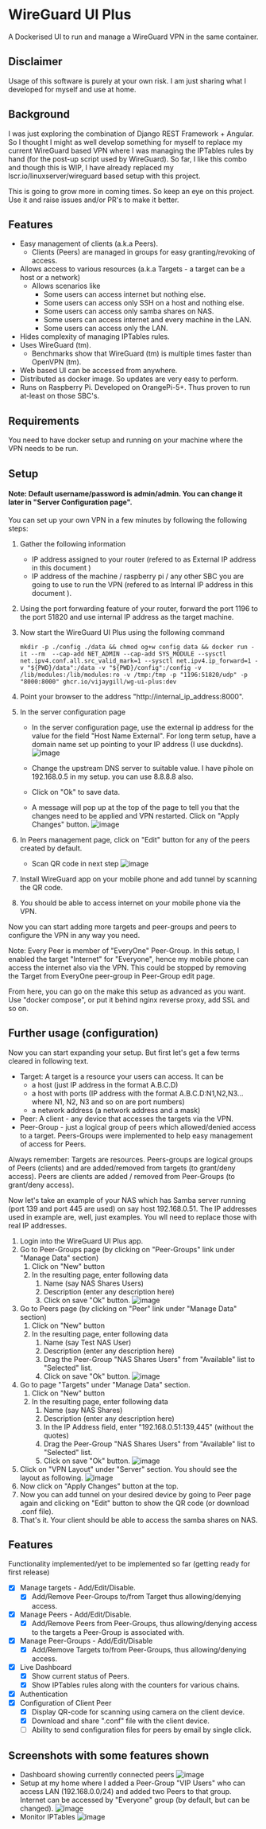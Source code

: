 # WireGuard UI Plus

A Dockerised UI to run and manage a WireGuard VPN in the same container.

## Disclaimer
Usage of this software is purely at your own risk. I am just sharing what I developed for myself and use at home.

## Background
I was just exploring the combination of Django REST Framework + Angular. So I thought I might as well develop something for myself to replace my current WireGuard based VPN where I was managing the IPTables rules by hand (for the post-up script used by WireGuard). So far, I like this combo and though this is WIP, I have already replaced my lscr.io/linuxserver/wireguard based setup with this project.

This is going to grow more in coming times. So keep an eye on this project. Use it and raise issues and/or PR's to make it better.

## Features
* Easy management of clients (a.k.a Peers).
  * Clients (Peers) are managed in groups for easy granting/revoking of access.
* Allows access to various resources (a.k.a Targets - a target can be a host or a network)
  * Allows scenarios like
    * Some users can access internet but nothing else.
    * Some users can access only SSH on a host and nothing else.
    * Some users can access only samba shares on NAS.
    * Some users can access internet and every machine in the LAN.
    * Some users can access only the LAN.
* Hides complexity of managing IPTables rules.
* Uses WireGuard (tm).
  * Benchmarks show that WireGuard (tm) is multiple times faster than OpenVPN (tm).
* Web based UI can be accessed from anywhere.
* Distributed as docker image. So updates are very easy to perform. 
* Runs on Raspberry Pi. Developed on OrangePi-5+. Thus proven to run at-least on those SBC's.

## Requirements
You need to have docker setup and running on your machine where the VPN needs to be run.

## Setup
#### Note: Default username/password is admin/admin. You can change it later in "Server Configuration page".
You can set up your own VPN in a few minutes by following the following steps:
1. Gather the following information
   * IP address assigned to your router (refered to as External IP address in this document )
   * IP address of the machine / raspberry pi / any other SBC you are going to use to run the VPN (refered to as Internal IP address in this document ).
2. Using the port forwarding feature of your router, forward the port 1196 to the port 51820 and use internal IP address as the target machine.
3. Now start the WireGuard UI Plus using the following command
   ```
   mkdir -p ./config ./data && chmod og+w config data && docker run -it --rm  --cap-add NET_ADMIN --cap-add SYS_MODULE --sysctl net.ipv4.conf.all.src_valid_mark=1 --sysctl net.ipv4.ip_forward=1 -v "${PWD}/data":/data -v "${PWD}/config":/config -v /lib/modules:/lib/modules:ro -v /tmp:/tmp -p "1196:51820/udp" -p "8000:8000" ghcr.io/vijaygill/wg-ui-plus:dev
   ```
4. Point your browser to the address "http://internal_ip_address:8000".
5. In the server configuration page
   * In the server configuration page, use the external ip address for the value for the field "Host Name External". For long term setup, have a domain name set up pointing to your IP address (I use duckdns).
   ![image](./images/wg-ui-plus-server-config.png)

   * Change the upstream DNS server to suitable value. I have pihole on 192.168.0.5 in my setup. you can use 8.8.8.8 also.
   * Click on "Ok" to save data.
   * A message will pop up at the top of the page to tell you that the changes need to be applied and VPN restarted.
     Click on "Apply Changes" button.
     ![image](./images/wg-ui-plus-apply-changes.png)

6. In Peers management page, click on "Edit" button for any of the peers created by default.
   * Scan QR code in next step
     ![image](./images/wg-ui-plus-peer-qr.png)

7. Install WireGuard app on your mobile phone and add tunnel by scanning the QR code.
8. You should be able to access internet on your mobile phone via the VPN.

Now you can start adding more targets and peer-groups and peers to configure the VPN in any way you need.

Note: Every Peer is member of "EveryOne" Peer-Group. In this setup, I enabled the target "Internet" for "Everyone", hence my mobile phone can access the internet also via the VPN. This could be stopped by removing the Target from EveryOne peer-group in Peer-Group edit page.

From here, you can go on the make this setup as advanced as you want. Use "docker compose", or put it behind nginx reverse proxy, add SSL and so on.

## Further usage (configuration)
Now you can start expanding your setup. But first let's get a few terms cleared in following text.
* Target: A target is a resource your users can access. It can be
  * a host (just IP address in the format A.B.C.D)
  * a host with ports (IP address with the format A.B.C.D:N1,N2,N3... where N1, N2, N3 and so on are port numbers)
  * a network address (a network address and a mask)
* Peer: A client - any device that accesses the targets via the VPN.
* Peer-Group - just a logical group of peers which allowed/denied access to a target. Peers-Groups were implemented to help easy management of access for Peers.

Always remember: Targets are resources. Peers-groups are logical groups of Peers (clients) and are added/removed from targets (to grant/deny access). Peers are clients are added / removed from Peer-Groups (to grant/deny access).

Now let's take an example of your NAS which has Samba server running (port 139 and port 445 are used) on say host 192.168.0.51. The IP addresses used in example are, well, just examples. You wll need to replace those with real IP addresses.

1. Login into the WireGuard UI Plus app.
2. Go to Peer-Groups page (by clicking on "Peer-Groups" link under "Manage Data" section)
    1. Click on "New" button
    2. In the resulting page, enter following data
        1. Name (say NAS Shares Users)
        2. Description (enter any description here)
        3. Click on save "Ok" button.
        ![image](./images/example-add-peergroup.PNG)
3. Go to Peers page (by clicking on "Peer" link under "Manage Data" section)
    1. Click on "New" button
    2. In the resulting page, enter following data
        1. Name (say Test NAS User)
        2. Description (enter any description here)
        3. Drag the Peer-Group "NAS Shares Users" from "Available" list to "Selected" list.
        4. Click on save "Ok" button.
        ![image](./images/example-add-peer.PNG)
4. Go to page "Targets" under "Manage Data" section.
    1. Click on "New" button
    2. In the resulting page, enter following data
        1. Name (say NAS Shares)
        2. Description (enter any description here)
        3. In the IP Address field, enter "192.168.0.51:139,445" (without the quotes)
        4. Drag the Peer-Group "NAS Shares Users" from "Available" list to "Selected" list.
        5. Click on save "Ok" button.
        ![image](./images/example-add-target.PNG)
5. Click on "VPN Layout" under "Server" section. You should see the layout as following.
        ![image](./images/example-vpn-layout.PNG)
6. Now click on "Apply Changes" button at the top.
7. Now you can add tunnel on your desired device by going to Peer page again and clicking on "Edit" button to show the QR code (or download .conf file).
8. That's it. Your client should be able to access the samba shares on NAS.


## Features
Functionality implemented/yet to be implemented so far (getting ready for first release)
- [x] Manage targets - Add/Edit/Disable.
  - [x] Add/Remove Peer-Groups to/from Target thus allowing/denying access.
- [x] Manage Peers - Add/Edit/Disable.
  - [x] Add/Remove Peers from Peer-Groups, thus allowing/denying access to the targets a Peer-Group is associated with.
- [x] Manage Peer-Groups - Add/Edit/Disable
  - [x] Add/Remove Targets to/from Peer-Groups, thus allowing/denying access.
- [x] Live Dashboard
  - [x] Show current status of Peers.
  - [x] Show IPTables rules along with the counters for various chains.
- [x] Authentication
- [x] Configuration of Client Peer
  - [x] Display QR-code for scanning using camera on the client device.
  - [x] Download and share ".conf" file with the client device.
  - [ ] Ability to send configuration files for peers by email by single click.

## Screenshots with some features shown
* Dashboard showing currently connected peers
  ![image](./images/wg-ui-plus-monitor-peers.png)
* Setup at my home where I added a Peer-Group "VIP Users" who can access LAN (192.168.0.0/24) and added two Peers to that group. Internet can be accessed by "Everyone" group (by default, but can be changed).
  ![image](./images/wg-ui-plus-vpn-layout.png)
* Monitor IPTables
  ![image](./images/wg-ui-plus-monitor-iptables.png)


